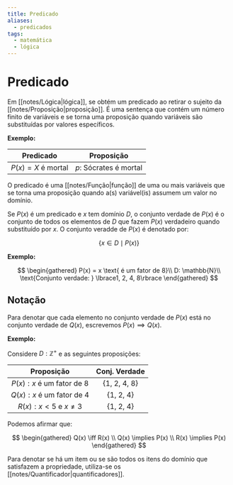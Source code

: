 ```yaml
---
title: Predicado
aliases:
  - predicados
tags:
  - matemática
  - lógica
---
```


# Predicado

Em [[notes/Lógica|lógica]], se obtém um predicado ao retirar o sujeito da [[notes/Proposição|proposição]]. É uma sentença que contém um número finito de variáveis e se torna uma proposição quando variáveis são substituídas por valores específicos.

**Exemplo:**

|      Predicado      |       Proposição       |
|:-------------------:|:----------------------:|
| $P(x) = X$ é mortal | $p$: Sócrates é mortal |

O predicado é uma [[notes/Função|função]] de uma ou mais variáveis que se torna uma proposição quando a(s) variável(is) assumem um valor no domínio.

Se $P(x)$ é um predicado e $x$ tem domínio $D$, o conjunto verdade de $P(x)$ é o conjunto de todos os elementos de $D$ que fazem $P(x)$ verdadeiro quando substituído por $x$. O conjunto veradde de $P(x)$ é denotado por:

$$\lbrace x \in D \mid P(x)\rbrace$$

**Exemplo:**

$$
\begin{gathered}
P(x) = x \text{ é um fator de 8}\\
D: \mathbb{N}\\
\text{Conjunto verdade: } \lbrace1, 2, 4, 8\rbrace
\end{gathered}
$$

## Notação

Para denotar que cada elemento no conjunto verdade de $P(x)$ está no conjunto verdade de $Q(x)$, escrevemos $P(x) \implies Q(x)$.

**Exemplo:**

Considere $D: \mathbb{Z}^+$ e as seguintes proposições:

|         Proposição         | Conj. Verdade |
|:--------------------------:|:-------------:|
| $P(x): x$ é um fator de 8  | {1, 2, 4, 8}  |
| $Q(x): x$ é um fator de 4  |   {1, 2, 4}   |
| $R(x): x < 5$ e $x \neq 3$ |   {1, 2, 4}   |

Podemos afirmar que:

$$
\begin{gathered}
	Q(x) \iff R(x) \\
	Q(x) \implies P(x) \\
	R(x) \implies P(x)
\end{gathered}
$$

Para denotar se há um item ou se são todos os itens do domínio que satisfazem a propriedade, utiliza-se os [[notes/Quantificador|quantificadores]].